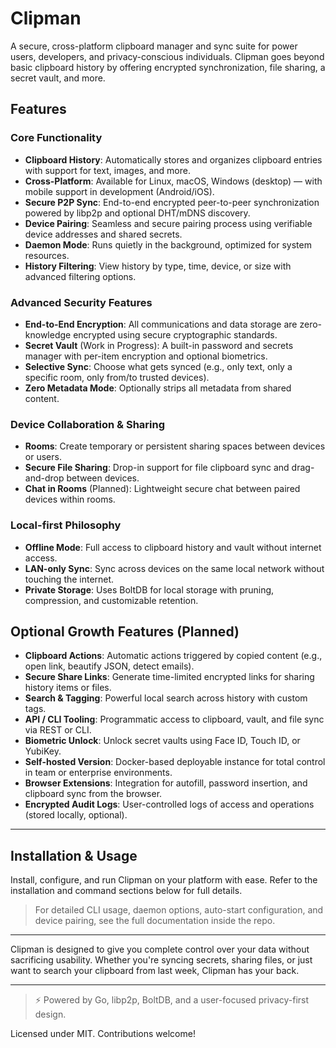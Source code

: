 # Clipman

A secure, cross-platform clipboard manager and sync suite for power users, developers, and privacy-conscious individuals. Clipman goes beyond basic clipboard history by offering encrypted synchronization, file sharing, a secret vault, and more.

## Features

### Core Functionality

* **Clipboard History**: Automatically stores and organizes clipboard entries with support for text, images, and more.
* **Cross-Platform**: Available for Linux, macOS, Windows (desktop) — with mobile support in development (Android/iOS).
* **Secure P2P Sync**: End-to-end encrypted peer-to-peer synchronization powered by libp2p and optional DHT/mDNS discovery.
* **Device Pairing**: Seamless and secure pairing process using verifiable device addresses and shared secrets.
* **Daemon Mode**: Runs quietly in the background, optimized for system resources.
* **History Filtering**: View history by type, time, device, or size with advanced filtering options.

### Advanced Security Features

* **End-to-End Encryption**: All communications and data storage are zero-knowledge encrypted using secure cryptographic standards.
* **Secret Vault** (Work in Progress): A built-in password and secrets manager with per-item encryption and optional biometrics.
* **Selective Sync**: Choose what gets synced (e.g., only text, only a specific room, only from/to trusted devices).
* **Zero Metadata Mode**: Optionally strips all metadata from shared content.

### Device Collaboration & Sharing

* **Rooms**: Create temporary or persistent sharing spaces between devices or users.
* **Secure File Sharing**: Drop-in support for file clipboard sync and drag-and-drop between devices.
* **Chat in Rooms** (Planned): Lightweight secure chat between paired devices within rooms.

### Local-first Philosophy

* **Offline Mode**: Full access to clipboard history and vault without internet access.
* **LAN-only Sync**: Sync across devices on the same local network without touching the internet.
* **Private Storage**: Uses BoltDB for local storage with pruning, compression, and customizable retention.

## Optional Growth Features (Planned)

* **Clipboard Actions**: Automatic actions triggered by copied content (e.g., open link, beautify JSON, detect emails).
* **Secure Share Links**: Generate time-limited encrypted links for sharing history items or files.
* **Search & Tagging**: Powerful local search across history with custom tags.
* **API / CLI Tooling**: Programmatic access to clipboard, vault, and file sync via REST or CLI.
* **Biometric Unlock**: Unlock secret vaults using Face ID, Touch ID, or YubiKey.
* **Self-hosted Version**: Docker-based deployable instance for total control in team or enterprise environments.
* **Browser Extensions**: Integration for autofill, password insertion, and clipboard sync from the browser.
* **Encrypted Audit Logs**: User-controlled logs of access and operations (stored locally, optional).

---

## Installation & Usage

Install, configure, and run Clipman on your platform with ease. Refer to the installation and command sections below for full details.

> For detailed CLI usage, daemon options, auto-start configuration, and device pairing, see the full documentation inside the repo.

---

Clipman is designed to give you complete control over your data without sacrificing usability. Whether you're syncing secrets, sharing files, or just want to search your clipboard from last week, Clipman has your back.

---

> ⚡ Powered by Go, libp2p, BoltDB, and a user-focused privacy-first design.

Licensed under MIT. Contributions welcome!

